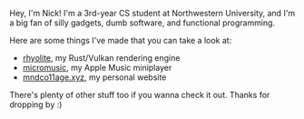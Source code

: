 Hey, I'm Nick! I'm a 3rd-year CS student at Northwestern University, and I'm a big fan of silly gadgets, dumb software, and functional programming.

Here are some things I've made that you can take a look at:

- [rhyolite](https://github.com/breitnw/rhyolite-fluids), my Rust/Vulkan rendering engine
- [micromusic](https://github.com/breitnw/micromusic), my Apple Music miniplayer
- [mndco11age.xyz](https://mndco11age.xyz), my personal website

There's plenty of other stuff too if you wanna check it out. Thanks for dropping by :)
